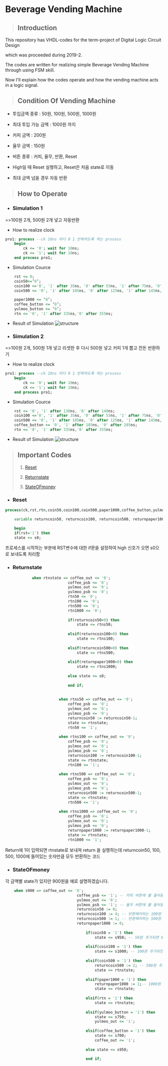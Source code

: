 # Beverage Vending Machine
> ## Introduction
  
This repository has VHDL-codes for the term-project of Digital Logic Circuit Design 

which was proceeded during 2019-2.

The codes are written for realizing simple Beverage Vending Machine through using FSM skill.

Now I'll explain how the codes operate and how the vending machine acts in a logic signal.  

> ## Condition Of Vending Machine

- 투입금액 종류 : 50원, 100원, 500원, 1000원
   
- 최대 투입 가능 금액 : 1000원 까지

- 커피 금액 : 200원

- 율무 금액 : 150원

- 버튼 종류 : 커피, 율무, 반환, Reset

 - High일 때 Reset 실행하고, Reset은 처음 state로 이동

 -  최대 금액 넘을 경우 자동 반환
 


>## How to Operate 
  - ### Simulation 1
  =>100원 2개, 500원 2개 넣고 자동반환
- How to realize clock
``` VHDL
pro1: process --ck 10ns 마다 0 1 반복하도록 하는 process
	begin
		ck <= '0'; wait for 10ns;
		ck <= '1'; wait for 10ns;
	end process pro1;
```
 - Simulation Cource
```VHDL
	rst <= 0;
	coin50<=’0’;
	coin100 <='0', '1' after 35ns, '0' after 55ns, '1' after 75ns, '0' after 95ns;
	coin500 <= '0', '1' after 105ns, '0' after 125ns, '1' after 145ns, '0' after 165ns;

	paper1000 <= ‘0’;
	coffee_button <= ‘0’;
	yulmoo_button <= ‘0’;
	rtn <= '0', '1' after 335ns,'0' after 355ns;
```
- Result of Simulation
![structure](https://blogfiles.pstatic.net/MjAxOTEyMDZfNDEg/MDAxNTc1NjQxMDk4MTgx.GA9Mlxl_c1QFqlYVBHF5VsYEG5KQawCT_ymvZNl892cg.iWPDjk75ZhO2CLmfEufITFDkZal9fzikTiXv7nxEziwg.JPEG.hdh988/%EC%8B%9C%EB%AE%AC%EB%A0%88%EC%9D%B4%EC%85%981.jpg?type=w2)


 - ### Simulation 2
=>100원 2개, 500원 1개 넣고 리셋한 후 다시 500원 넣고 커피 1개 뽑고 잔돈 반환하기
- How to realize clock
``` VHDL
pro1: process --ck 10ns 마다 0 1 반복하도록 하는 process
	begin
		ck <= '0'; wait for 10ns;
		ck <= '1'; wait for 10ns;
	end process pro1;
```
 - Simulation Cource
```VHDL
	rst <= '0', '1' after 130ns, '0' after 140ns;
	coin100 <='0', '1' after 35ns, '0' after 55ns, '1' after 75ns, '0' after 95ns;
	coin500 <= '0', '1' after 105ns, '0' after 125ns, '1' after 145ns, '0' after 165ns;
	coffee_button <= '0', '1' after 185ns, '0' after 205ns;
	rtn <= '0', '1' after 335ns,'0' after 355ns;
```
- Result of Simulation
![structure](https://blogfiles.pstatic.net/MjAxOTEyMDZfMjY3/MDAxNTc1NjQxMTYyNTQ3.VmGkrhHmdFxZ1AtDaEkJhWx2wZ5SySCsyMp1-75JHMUg.R6bzNLdRAeSrSnVXNpha7GTRlFTqchNF4-dyEju0ubYg.JPEG.hdh988/%EA%B9%83%ED%97%88%EB%B8%8C3.jpg?type=w2)

> ## Important Codes
> 1. [Reset](README.md#Reset)
>
> 2. [Returnstate](README.md#Returnstate)
>
> 3. [StateOFmoney](README.md#StateOFmoney)
>
  
  - ### **Reset**  
```VHDL 
process(ck,rst,rtn,coin50,coin100,coin500,paper1000,coffee_button,yulmoo_button)

	variable returncoin50, returncoin100, returncoin500, returnpaper1000, rtnstate2 : integer:=0;

	begin
	if(rst='1') then
	state <= s0;
```


프로세스를 시작하는 부분에 RST변수에 대한 if문을 설정하여
high 신호가 오면 s0으로 보내도록 처리함

  - ### **Returnstate**  
```VHDL 
			when rtnstate => coffee_out <= '0';
							coffee_psb <= '0';
							yulmoo_out <= '0';
							yulmoo_psb <= '0';
							rtn50 <= '0';
							rtn100 <= '0';
							rtn500 <= '0';
							rtn1000 <= '0';		 		  
							
							if(returncoin50>0) then 	
								state <= rtns50;
							
							elsif(returncoin100>0) then	
								state <= rtns100;
							
							elsif(returncoin500>0) then	
								state <= rtns500;
							
							elsif(returnpaper1000>0) then
								state <= rtns1000;
							
							else state <= s0;		
										  
							end if;	
							
							
						when rtns50 => coffee_out <= '0';
							coffee_psb <= '0';
							yulmoo_out <= '0';
							yulmoo_psb <= '0';
							returncoin50 := returncoin50-1;	
							state <= rtnstate;		
							rtn50 <= '1';			
															  
						when rtns100 => coffee_out <= '0';
							coffee_psb <= '0';
							yulmoo_out <= '0';
							yulmoo_psb <= '0';
							returncoin100 := returncoin100-1;
							state <= rtnstate;			
							rtn100 <= '1';		  
						
						when rtns500 => coffee_out <= '0';
							coffee_psb <= '0';
							yulmoo_out <= '0';
							yulmoo_psb <= '0';
							returncoin500 := returncoin500-1;	
							state <= rtnstate;			
							rtn500 <= '1';	
						
						when rtns1000 => coffee_out <= '0';
							coffee_psb <= '0';
							yulmoo_out <= '0';
							yulmoo_psb <= '0';
							returnpaper1000 := returnpaper1000-1;	
							state <= rtnstate;			
							rtn1000 <= '1';				
```

Return에 1이 입력되면 rtnstate로 보내져 return 을 실행하는데
returncoin50, 100, 500, 1000에 들어있는 숫자만큼 모두 반환하는 코드


  - ### **StateOFmoney**  
  각 금액별 state가 있지만 900원을 예로 설명하겠습니다.
  
```VHDL 
	when s900 => coffee_out <= '0';
								coffee_psb <= '1'; -- 커피 버튼에 불 들어옴
								yulmoo_out <= '0';
								yulmoo_psb <= '1'; -- 율무 버튼에 불 들어옴	
								returncoin50 := 0;
								returncoin100 := 4; -- 반환해야하는 100원 수 
								returncoin500 := 1; -- 반환해야하는 500원 수
								returnpaper1000 := 0;
								
									if(coin50 = '1') then 
										state <= s950; -- 50원 추가되면 950원 됨
							
									elsif(coin100 = '1') then
										state <= s1000; -- 100원 추가되면 1000원 됨
							
									elsif(coin500 = '1') then
										returncoin500 := 2; -- 500원 추가되면 1400원 되서 반환해야함
										state <= rtnstate;
							
									elsif(paper1000 = '1') then															
										returnpaper1000 := 1;-- 1000원 추가되면 1900원되서 반환해야함
										state <= rtnstate;
							 
									elsif(rtn = '1') then	
										state <= rtnstate;
									
									elsif(yulmoo_button = '1') then
										state <= s750;
										yulmoo_out <= '1';
									
									elsif(coffee_button = '1') then
										state <= s700;
										coffee_out <= '1';
									
									else state <= s950;
										  
									end if;

```


